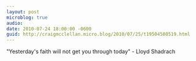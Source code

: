 ```yaml
---
layout: post
microblog: true
audio: 
date: 2010-07-24 18:00:00 -0600
guid: http://craigmcclellan.micro.blog/2010/07/25/t19504580519.html
---
```

"Yesterday's faith will not get you through today" - Lloyd Shadrach
